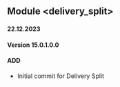 ## Module <delivery_split>

#### 22.12.2023
#### Version 15.0.1.0.0
#### ADD

- Initial commit for Delivery Split

